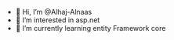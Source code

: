 - 👋 Hi, I’m @Alhaj-Alnaas 
- 👀 I’m interested in asp.net
- 🌱 I’m currently learning entity Framework core


<!---
Alhaj-Alnaas/Alhaj-Alnaas is a ✨ special ✨ repository because its `README.md` (this file) appears on your GitHub profile.
You can click the Preview link to take a look at your changes.
--->
